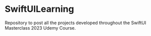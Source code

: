 # SwiftUILearning
Repository to post all the projects developed throughout the SwiftUI Masterclass 2023 Udemy Course.

